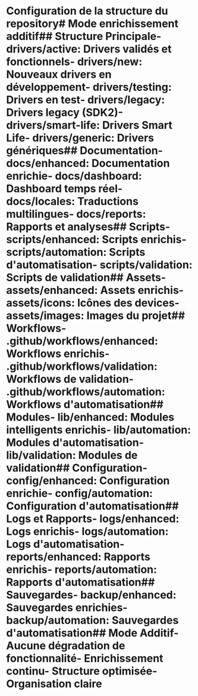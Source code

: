 # Configuration de la structure du repository# Mode enrichissement additif## Structure Principale- drivers/active: Drivers validés et fonctionnels- drivers/new: Nouveaux drivers en développement- drivers/testing: Drivers en test- drivers/legacy: Drivers legacy (SDK2)- drivers/smart-life: Drivers Smart Life- drivers/generic: Drivers génériques## Documentation- docs/enhanced: Documentation enrichie- docs/dashboard: Dashboard temps réel- docs/locales: Traductions multilingues- docs/reports: Rapports et analyses## Scripts- scripts/enhanced: Scripts enrichis- scripts/automation: Scripts d'automatisation- scripts/validation: Scripts de validation## Assets- assets/enhanced: Assets enrichis- assets/icons: Icônes des devices- assets/images: Images du projet## Workflows- .github/workflows/enhanced: Workflows enrichis- .github/workflows/validation: Workflows de validation- .github/workflows/automation: Workflows d'automatisation## Modules- lib/enhanced: Modules intelligents enrichis- lib/automation: Modules d'automatisation- lib/validation: Modules de validation## Configuration- config/enhanced: Configuration enrichie- config/automation: Configuration d'automatisation## Logs et Rapports- logs/enhanced: Logs enrichis- logs/automation: Logs d'automatisation- reports/enhanced: Rapports enrichis- reports/automation: Rapports d'automatisation## Sauvegardes- backup/enhanced: Sauvegardes enrichies- backup/automation: Sauvegardes d'automatisation## Mode Additif- Aucune dégradation de fonctionnalité- Enrichissement continu- Structure optimisée- Organisation claire
